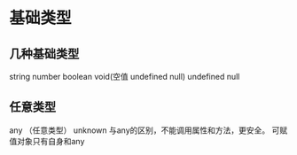 # 基础类型

## 几种基础类型

string
number
boolean
void(空值 undefined null)
undefined
null

## 任意类型

any （任意类型）
unknown
    与any的区别，不能调用属性和方法，更安全。
    可赋值对象只有自身和any
